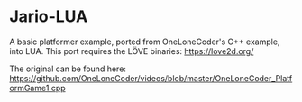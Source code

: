 # Jario-LUA
A basic platformer example, ported from OneLoneCoder's C++ example, into LUA.
This port requires the LÖVE binaries: https://love2d.org/

The original can be found here: https://github.com/OneLoneCoder/videos/blob/master/OneLoneCoder_PlatformGame1.cpp
